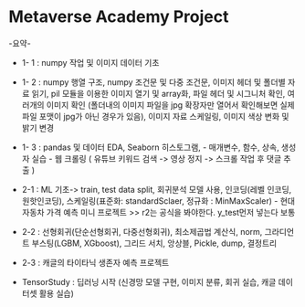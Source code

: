 # Metaverse Academy Project 
-요약-

- 1- 1 : numpy 작업 및 이미지 데이터 기초

- 1- 2 : numpy 행열 구조, numpy 조건문 및 다중 조건문, 이미지 헤더 및 폴더별 자료 읽기, pil 모듈을 이용한 이미지 열기 및 array화, 파일 헤더 및 시그니처 확인, 
          여러개의 이미지 확인 (폴더내의 이미지 파일을 jpg 확장자만 열어서 확인해보면 실제 파일 포맷이 jpg가 아닌 경우가 있음), 이미지 자료 스케일링, 이미지 색상 변화 및 밝기 변경

- 1- 3  : pandas 및 데이터 EDA, Seaborn 히스토그램,
          - 매개변수, 함수, 상속, 생성자 실습
          - 웹 크롤링 ( 유튜브 키워드 검색 -> 영상 정지 -> 스크롤 작업 후 댓글 추출 )
          
- 2-1  : ML 기초-> train, test data split, 회귀분석 모델 사용, 인코딩(레벨 인코딩, 원핫인코딩), 스케일링(표준화: standardSclaer, 정규화 : MinMaxScaler)
          - 현대자동차 가격 예측 미니 프로젝트  >> r2는 공식을 봐야한다. y_test먼저 넣는다 보통  

- 2-2 : 선형회귀(단순선형회귀, 다중선형회귀), 최소제곱법 계산식, norm, 그라디언트 부스팅(LGBM, XGboost), 그리드 서치, 앙상블, Pickle, dump, 결정트리

- 2-3 : 캐글의 타이타닉 생존자 예측 프로젝트

- TensorStudy : 딥러닝 시작 (신경망 모델 구현, 이미지 분류, 회귀 실습, 캐글 데이터셋 활용 실습)

